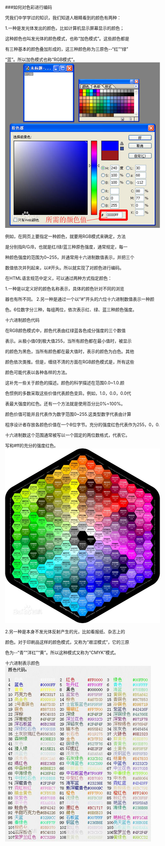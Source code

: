 ###如何对色彩进行编码  

   凭我们中学学过的知识，我们知道人眼睛看到的颜色有两种：  

1.一种是发光体发出的颜色，比如计算机显示屏幕显示的颜色；  

这种颜色也叫发光体的颜色模式，也称“加色模式”。这些颜色都是  

有三种基本的颜色叠加形成的，这三种颜色称为三原色--“红”“绿”

“蓝”。所以加色模式也称“RGB模式”。![电脑色谱.jpg](https://github.com/bolonghuang/18342027/blob/gh-pages/%E7%94%B5%E8%84%91%E8%89%B2%E8%B0%B1.jpg?raw=true)

  例如，在网页上要指定一种颜色，就要用RGB模式来确定，方法

是分别指R/G/B，也就是红/绿/蓝三种原色强度，通常规定，每一

种颜色强度的范围为0~255，并通常用十六进制数值表示，并把三个

数值依次并列起来，以#开头。所以就实现了对颜色进行编码。

   在HTML语言规范中定义，可以通过两种方式指定颜色：

   1.一种是以定义好的颜色名称表示，具体的颜色针对不同的浏览

器也有所不同。
   2.另一种是通过一个以“#”开头的六位十六进制数值表示一种颜

色。6位数字分三种，每组两位，依次表示红、绿、蓝三种颜色强度。

   十六进制颜色代码

   在RGB颜色模式中，颜色代表由红绿蓝各色成分强度的三个数值

表示。从极小值0到极大值255，当所有颜色都在最小值时，被显示

的颜色为黑色，当所有颜色都在最大值时，表示的颜色为白色。其他

颜色依次类推。但是，缠绕不清的方面在RGB颜色模式是，所有这些

颜色可能代表以各种各样的方法。

   这补充一些关于颜色的描述。颜色的科学描述在范围0.0~1.0.颜

色惯例的多数采取这些价值代表颜色变异。例如，1.0，0.0，0.0代

表最大强度的红色。还有一个方法就是使用百分比0%~100%。

   颜色价值可能并且代表作为数字范围0~255.这类型数字代表由计算

程序设计者存放各颜色价值在一个8位字节。充分的强度红色代表作为255，0，0.

  十六进制数这个范围通常被写以一个固定的两位数格式，代表它。

写和#ff的充分的强度红色。![颜色图谱.jpg](https://github.com/bolonghuang/18342027/blob/gh-pages/%E9%A2%9C%E8%89%B2%E5%9B%BE%E8%B0%B1.jpg?raw=true)



2.另一种是本身不发光体反射产生的光，比如看报纸、杂志上的  

颜色。对于印刷品这样的颜色模式，又称为“艰涩模式”，它的三原

色为--“青”“洋红”“黄”。所以这种模式又称为“CMYK”模式。

十六进制表示颜色![颜色与编码.jpg](https://github.com/bolonghuang/18342027/blob/gh-pages/%E9%A2%9C%E8%89%B2%E4%B8%8E%E7%BC%96%E7%A0%81.jpg?raw=true)